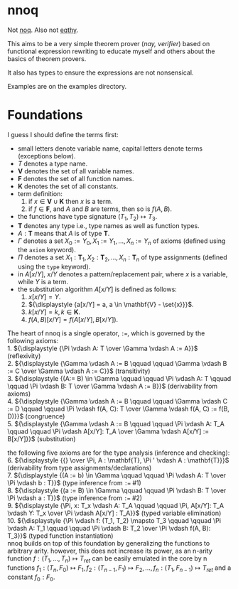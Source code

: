 # nnoq
Not [noq](https://github.com/tsoding/Noq). Also not [eqthy](https://github.com/catseye/Eqthy).

This aims to be a very simple theorem prover (_nay, verifier_) based on functional expression rewriting to educate myself and others about the basics of theorem provers.

It also has types to ensure the expressions are not nonsensical.

Examples are on the examples directory.

# Foundations
I guess I should define the terms first:
- small letters denote variable name, capital letters denote terms (exceptions below).
- $T$ denotes a type name.
- $\mathbf{V}$ denotes the set of all variable names.
- $\mathbf{F}$ denotes the set of all function names.
- $\mathbf{K}$ denotes the set of all constants.
- term definition:
    1. if  $x \in \mathbf{V} \cup \mathbf{K}$ then $x$ is a term.
    2. if $f \in \mathbf{F}$, and $A$ and $B$ are terms, then so is $f(A, B)$.    
- the functions have type signature $(T_1, T_2) \mapsto T_3$.
- $\mathbf{T}$ denotes any type i.e., type names as well as function types.  
- $A: \mathbf{T}$ means that $A$ is of type $\mathbf{T}$.
- $\Gamma$ denotes a set $X_0 := Y_0, X_1 := Y_1, \ldots, X_n := Y_n$ of axioms (defined using the `axiom` keyword).
- $\Pi$ denotes a set $X_1: \mathbf{T}_1, X_2: \mathbf{T}_2, \ldots, X_n: \mathbf{T}_n$  of type assignments (defined using the `type` keyword).
- in $A[x/Y]$, $x/Y$ denotes a pattern/replacement pair, where $x$ is a variable, while $Y$ is a term.      
- the substitution algorithm $A[x/Y]$ is defined as follows:
    1. ${\displaystyle {x[x/Y] = Y}}$.
    2. ${\displaystyle {a[x/Y] = a, a \in \mathbf{V} - \set{x}}}$.
    3. ${\displaystyle {k[x/Y] = k, k \in \mathbf{K}}}$.
    4. ${\displaystyle {f(A, B)[x/Y] = f(A[x/Y], B[x/Y])}}$.
 

The heart of nnoq is a single operator, `:=`, which is governed by the following axioms:  
    1. ${\displaystyle {\Pi \vdash A: T \over \Gamma \vdash A := A}}$ (reflexivity)   
    2. ${\displaystyle {\Gamma \vdash A := B \qquad \qquad \Gamma \vdash B := C \over \Gamma \vdash A := C}}$ (transitivity)  
    3. ${\displaystyle {(A:= B) \in \Gamma \qquad \qquad \Pi \vdash A: T \qquad \qquad \Pi \vdash B: T \over \Gamma \vdash A := B}}$ (derivability from axioms)  
    4. ${\displaystyle {\Gamma \vdash A := B \qquad \qquad \Gamma \vdash C := D \qquad \qquad \Pi \vdash f(A, C): T \over \Gamma \vdash f(A, C) := f(B, D)}}$ (congruence)    
    5. ${\displaystyle {\Gamma \vdash A := B \qquad \qquad \Pi \vdash A: T_A \qquad \qquad \Pi \vdash A[x/Y]: T_A \over \Gamma \vdash A[x/Y] := B[x/Y]}}$ (substitution)   
 
the following five axioms are for the type analysis (inference and checking):  
    6. ${\displaystyle {{} \over \Pi, A : \mathbf{T}, \Pi ' \vdash A : \mathbf{T}}}$ (derivability from type assignments/declarations)  
    7. ${\displaystyle {(A := b) \in \Gamma \qquad \qquad \Pi \vdash A: T \over \Pi \vdash b : T}}$ (type inference from `:=` #1)    
    8. ${\displaystyle {(a := B) \in \Gamma \qquad \qquad \Pi \vdash B: T \over \Pi \vdash a : T}}$ (type inference from `:=` #2)    
    9. ${\displaystyle {\Pi, x: T_x \vdash A: T_A \qquad \qquad \Pi, A[x/Y]: T_A \vdash Y: T_x \over \Pi \vdash A[x/Y] : T_A}}$ (typed variable elimination)    
    10. ${\displaystyle {\Pi \vdash f: (T_1, T_2) \mapsto T_3 \qquad \qquad \Pi \vdash A: T_1 \qquad \qquad \Pi \vdash B: T_2 \over \Pi \vdash f(A, B): T_3}}$ (typed function instantiation)    
nnoq builds on top of this foundation by generalizing the functions to arbitrary arity. however, this does not increase its power, as an n-arity function $f: (T_1, \ldots, T_n) \mapsto T_{ret}$ can be easily emulated in the core by n functions $f_1: (T_{n}, F_0) \mapsto F_1, f_2: (T_{n-1}, F_1) \mapsto F_2, \ldots, f_n: (T_1, F_{n-1}) \mapsto T_{ret}$ and a constant $f_0: F_0$.
